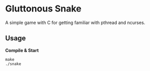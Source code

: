 # Gluttonous Snake
A simple game with C for getting familiar with pthread and ncurses.

## Usage
**Compile & Start**
```shell
make
./snake
```
